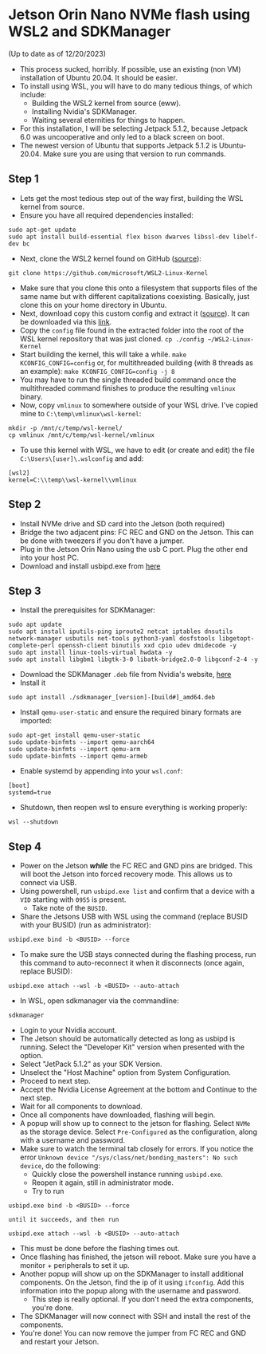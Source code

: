 # Jetson Orin Nano NVMe flash using WSL2 and SDKManager
(Up to date as of 12/20/2023)
- This process sucked, horribly. If possible, use an existing (non VM) installation of Ubuntu 20.04. It should be easier.
- To install using WSL, you will have to do many tedious things, of which include:
  - Building the WSL2 kernel from source (eww).
  - Installing Nvidia's SDKManager.
  - Waiting several eternities for things to happen.
- For this installation, I will be selecting Jetpack 5.1.2, because Jetpack 6.0 was uncooperative and only led to a black screen on boot.
- The newest version of Ubuntu that supports Jetpack 5.1.2 is Ubuntu-20.04. Make sure you are using that version to run commands.

## Step 1
- Lets get the most tedious step out of the way first, building the WSL kernel from source.
- Ensure you have all required dependencies installed:
```
sudo apt-get update
sudo apt install build-essential flex bison dwarves libssl-dev libelf-dev bc
```
- Next, clone the WSL2 kernel found on GitHub ([source](https://github.com/microsoft/WSL2-Linux-Kernel)):
```
git clone https://github.com/microsoft/WSL2-Linux-Kernel
```
- Make sure that you clone this onto a filesystem that supports files of the same name but with different capitalizations coexisting. Basically, just clone this on your home directory in Ubuntu.
- Next, download copy this custom config and extract it ([source](https://forums.developer.nvidia.com/t/flash-jetson-orin-nano-wsl2/263654/9)). It can be downloaded via this [link](https://forums.developer.nvidia.com/uploads/short-url/NjlHVIo6tP4slqAJQND462YIk7.gz).
- Copy the `config` file found in the extracted folder into the root of the WSL kernel repository that was just cloned.
  `cp ./config ~/WSL2-Linux-Kernel`
- Start building the kernel, this will take a while.
  `make KCONFIG_CONFIG=config`
  or, for multithreaded building (with 8 threads as an example):
  `make KCONFIG_CONFIG=config -j 8`
- You may have to run the single threaded build command once the multithreaded command finishes to produce the resulting `vmlinux` binary.
- Now, copy `vmlinux` to somewhere outside of your WSL drive. I've copied mine to `C:\temp\vmlinux\wsl-kernel`:
```
mkdir -p /mnt/c/temp/wsl-kernel/
cp vmlinux /mnt/c/temp/wsl-kernel/vmlinux
```
- To use this kernel with WSL, we have to edit (or create and edit) the file `C:\Users\[user]\.wslconfig` and add:
```
[wsl2]
kernel=C:\\temp\\wsl-kernel\\vmlinux
```

## Step 2
- Install NVMe drive and SD card into the Jetson (both required)
- Bridge the two adjacent pins: FC REC and GND on the Jetson. This can be done with tweezers if you don't have a jumper.
- Plug in the Jetson Orin Nano using the usb C port. Plug the other end into your host PC.
- Download and install usbipd.exe from [here](https://github.com/dorssel/usbipd-win/releases/latest)

## Step 3
- Install the prerequisites for SDKManager:
```
sudo apt update
sudo apt install iputils-ping iproute2 netcat iptables dnsutils network-manager usbutils net-tools python3-yaml dosfstools libgetopt-complete-perl openssh-client binutils xxd cpio udev dmidecode -y
sudo apt install linux-tools-virtual hwdata -y
sudo apt install libgbm1 libgtk-3-0 libatk-bridge2.0-0 libgconf-2-4 -y
```
- Download the SDKManager `.deb` file from Nvidia's website, [here](https://developer.download.nvidia.com/sdkmanager/redirects/sdkmanager-deb.html)
- Install it
```
sudo apt install ./sdkmanager_[version]-[build#]_amd64.deb
```
- Install `qemu-user-static` and ensure the required binary formats are imported:
```
sudo apt-get install qemu-user-static
sudo update-binfmts --import qemu-aarch64
sudo update-binfmts --import qemu-arm
sudo update-binfmts --import qemu-armeb
```
- Enable systemd by appending into your `wsl.conf`:
```
[boot]
systemd=true
```
- Shutdown, then reopen wsl to ensure everything is working properly:
```
wsl --shutdown
```

## Step 4
- Power on the Jetson ***while*** the FC REC and GND pins are bridged. This will boot the Jetson into forced recovery mode. This allows us to connect via USB.
- Using powershell, run `usbipd.exe list` and confirm that a device with a `VID` starting with `0955` is present.
  - Take note of the `BUSID`.
- Share the Jetsons USB with WSL using the command (replace BUSID with your BUSID) (run as administrator):
```
usbipd.exe bind -b <BUSID> --force
```
- To make sure the USB stays connected during the flashing process, run this command to auto-reconnect it when it disconnects (once again, replace BUSID):
```
usbipd.exe attach --wsl -b <BUSID> --auto-attach
```
- In WSL, open sdkmanager via the commandline:
```
sdkmanager
```
- Login to your Nvidia account.
- The Jetson should be automatically detected as long as usbipd is running. Select the "Developer Kit" version when presented with the option.
- Select "JetPack 5.1.2" as your SDK Version.
- Unselect the "Host Machine" option from System Configuration.
- Proceed to next step.
- Accept the Nvidia License Agreement at the bottom and Continue to the next step.
- Wait for all components to download.
- Once all components have downloaded, flashing will begin.
- A popup will show up to connect to the jetson for flashing. Select `NVMe` as the storage device. Select `Pre-Configured` as the configuration, along with a username and password.
- Make sure to watch the terminal tab closely for errors. If you notice the error `Unknown device "/sys/class/net/bonding_masters": No such device`, do the following:
  - Quickly close the powershell instance running `usbipd.exe`. 
  - Reopen it again, still in administrator mode.
  - Try to run 
```
usbipd.exe bind -b <BUSID> --force
```
    until it succeeds, and then run
```
usbipd.exe attach --wsl -b <BUSID> --auto-attach
```
  - This must be done before the flashing times out.
- Once flashing has finished, the jetson will reboot. Make sure you have a monitor + peripherals to set it up.
- Another popup will show up on the SDKManager to install additional components. On the Jetson, find the ip of it using `ifconfig`. Add this information into the popup along with the username and password.
  - This step is really optional. If you don't need the extra components, you're done.
- The SDKManager will now connect with SSH and install the rest of the components.
- You're done! You can now remove the jumper from FC REC and GND and restart your Jetson.
